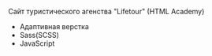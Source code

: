 Сайт туристического агенства "Lifetour" (HTML Academy)
- Адаптивная верстка
- Sass(SCSS)
- JavaScript
